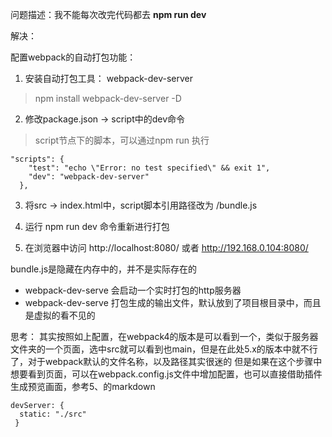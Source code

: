 问题描述：我不能每次改完代码都去 **npm run dev**


解决：

配置webpack的自动打包功能：

1. 安装自动打包工具： webpack-dev-server
> npm install webpack-dev-server -D

2. 修改package.json -> script中的dev命令

>script节点下的脚本，可以通过npm run 执行
```
"scripts": {
    "test": "echo \"Error: no test specified\" && exit 1",
    "dev": "webpack-dev-server"   
  },
```

3. 将src -> index.html中，script脚本引用路径改为 /bundle.js

4. 运行 npm run dev 命令重新进行打包

5. 在浏览器中访问  http://localhost:8080/  或者 http://192.168.0.104:8080/

bundle.js是隐藏在内存中的，并不是实际存在的

- webpack-dev-serve 会启动一个实时打包的http服务器   
- webpack-dev-serve 打包生成的输出文件，默认放到了项目根目录中，而且是虚拟的看不见的



思考：
其实按照如上配置，在webpack4的版本是可以看到一个，类似于服务器文件夹的一个页面，选中src就可以看到也main，但是在此处5.x的版本中就不行了，对于webpack默认的文件名称，以及路径其实很迷的
但是如果在这个步骤中想要看到页面，可以在webpack.config.js文件中增加配置，也可以直接借助插件生成预览画面，参考5、的markdown
```
devServer: {
  static: "./src"
 }
```

